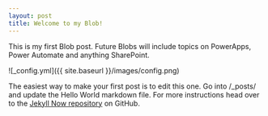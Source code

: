 ```yaml
---
layout: post
title: Welcome to my Blob!
---
```


This is my first Blob post.  Future Blobs will include topics on PowerApps, Power Automate and anything SharePoint.

![_config.yml]({{ site.baseurl }}/images/config.png)

The easiest way to make your first post is to edit this one. Go into /_posts/ and update the Hello World markdown file. For more instructions head over to the [Jekyll Now repository](https://github.com/barryclark/jekyll-now) on GitHub.
